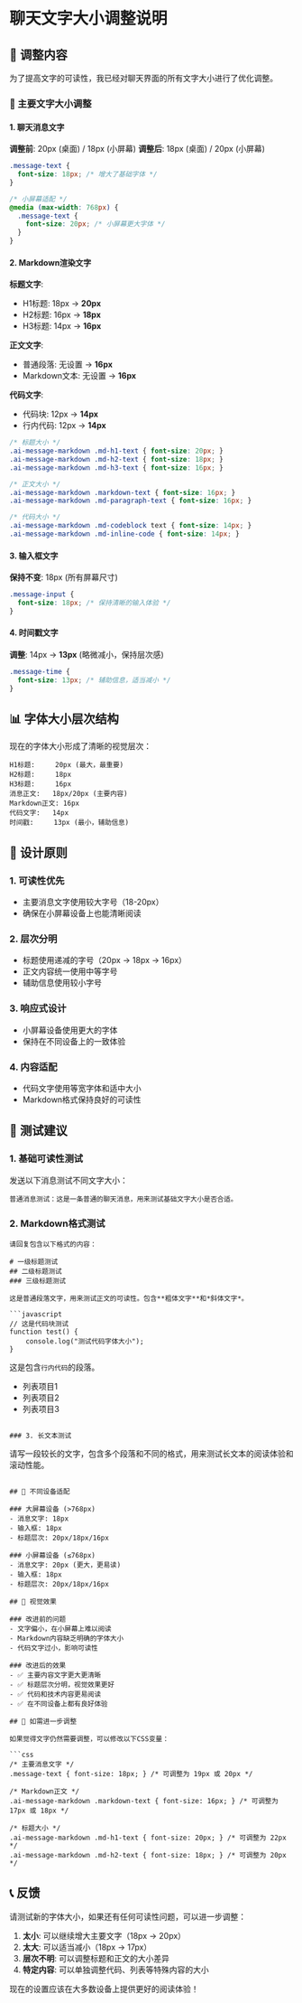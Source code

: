# 聊天文字大小调整说明

## 🔧 调整内容

为了提高文字的可读性，我已经对聊天界面的所有文字大小进行了优化调整。

### 📱 主要文字大小调整

#### 1. 聊天消息文字
**调整前**: 20px (桌面) / 18px (小屏幕)
**调整后**: 18px (桌面) / 20px (小屏幕)

```css
.message-text {
  font-size: 18px; /* 增大了基础字体 */
}

/* 小屏幕适配 */
@media (max-width: 768px) {
  .message-text {
    font-size: 20px; /* 小屏幕更大字体 */
  }
}
```

#### 2. Markdown渲染文字

**标题文字**:
- H1标题: 18px → **20px**
- H2标题: 16px → **18px**  
- H3标题: 14px → **16px**

**正文文字**:
- 普通段落: 无设置 → **16px**
- Markdown文本: 无设置 → **16px**

**代码文字**:
- 代码块: 12px → **14px**
- 行内代码: 12px → **14px**

```css
/* 标题大小 */
.ai-message-markdown .md-h1-text { font-size: 20px; }
.ai-message-markdown .md-h2-text { font-size: 18px; }
.ai-message-markdown .md-h3-text { font-size: 16px; }

/* 正文大小 */
.ai-message-markdown .markdown-text { font-size: 16px; }
.ai-message-markdown .md-paragraph-text { font-size: 16px; }

/* 代码大小 */
.ai-message-markdown .md-codeblock text { font-size: 14px; }
.ai-message-markdown .md-inline-code { font-size: 14px; }
```

#### 3. 输入框文字
**保持不变**: 18px (所有屏幕尺寸)

```css
.message-input {
  font-size: 18px; /* 保持清晰的输入体验 */
}
```

#### 4. 时间戳文字
**调整**: 14px → **13px** (略微减小，保持层次感)

```css
.message-time {
  font-size: 13px; /* 辅助信息，适当减小 */
}
```

## 📊 字体大小层次结构

现在的字体大小形成了清晰的视觉层次：

```
H1标题:     20px (最大，最重要)
H2标题:     18px
H3标题:     16px
消息正文:   18px/20px (主要内容)
Markdown正文: 16px
代码文字:   14px
时间戳:     13px (最小，辅助信息)
```

## 🎯 设计原则

### 1. 可读性优先
- 主要消息文字使用较大字号（18-20px）
- 确保在小屏幕设备上也能清晰阅读

### 2. 层次分明
- 标题使用递减的字号（20px → 18px → 16px）
- 正文内容统一使用中等字号
- 辅助信息使用较小字号

### 3. 响应式设计
- 小屏幕设备使用更大的字体
- 保持在不同设备上的一致体验

### 4. 内容适配
- 代码文字使用等宽字体和适中大小
- Markdown格式保持良好的可读性

## 🧪 测试建议

### 1. 基础可读性测试
发送以下消息测试不同文字大小：

```
普通消息测试：这是一条普通的聊天消息，用来测试基础文字大小是否合适。
```

### 2. Markdown格式测试
```
请回复包含以下格式的内容：

# 一级标题测试
## 二级标题测试  
### 三级标题测试

这是普通段落文字，用来测试正文的可读性。包含**粗体文字**和*斜体文字*。

```javascript
// 这是代码块测试
function test() {
    console.log("测试代码字体大小");
}
```

这是包含`行内代码`的段落。

- 列表项目1
- 列表项目2
- 列表项目3
```

### 3. 长文本测试
```
请写一段较长的文字，包含多个段落和不同的格式，用来测试长文本的阅读体验和滚动性能。
```

## 📱 不同设备适配

### 大屏幕设备 (>768px)
- 消息文字: 18px
- 输入框: 18px
- 标题层次: 20px/18px/16px

### 小屏幕设备 (≤768px)  
- 消息文字: 20px (更大，更易读)
- 输入框: 18px
- 标题层次: 20px/18px/16px

## 🎨 视觉效果

### 改进前的问题
- 文字偏小，在小屏幕上难以阅读
- Markdown内容缺乏明确的字体大小
- 代码文字过小，影响可读性

### 改进后的效果
- ✅ 主要内容文字更大更清晰
- ✅ 标题层次分明，视觉效果更好
- ✅ 代码和技术内容更易阅读
- ✅ 在不同设备上都有良好体验

## 🔧 如需进一步调整

如果觉得文字仍然需要调整，可以修改以下CSS变量：

```css
/* 主要消息文字 */
.message-text { font-size: 18px; } /* 可调整为 19px 或 20px */

/* Markdown正文 */
.ai-message-markdown .markdown-text { font-size: 16px; } /* 可调整为 17px 或 18px */

/* 标题大小 */
.ai-message-markdown .md-h1-text { font-size: 20px; } /* 可调整为 22px */
.ai-message-markdown .md-h2-text { font-size: 18px; } /* 可调整为 20px */
```

## 📞 反馈

请测试新的字体大小，如果还有任何可读性问题，可以进一步调整：

1. **太小**: 可以继续增大主要文字（18px → 20px）
2. **太大**: 可以适当减小（18px → 17px）
3. **层次不明**: 可以调整标题和正文的大小差异
4. **特定内容**: 可以单独调整代码、列表等特殊内容的大小

现在的设置应该在大多数设备上提供更好的阅读体验！
